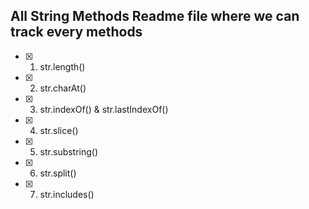 ## All String Methods Readme file where we can track every methods

- [x] 01) str.length()
- [x] 02) str.charAt()
- [x] 03) str.indexOf() & str.lastIndexOf()
- [x] 04) str.slice()
- [x] 05) str.substring()
- [x] 06) str.split()
- [x] 07) str.includes()